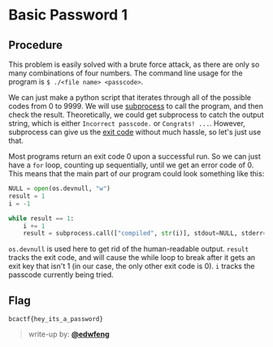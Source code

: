 # Basic Password 1

## Procedure

This problem is easily solved with a brute force attack, as there are only so many combinations of four numbers.
The command line usage for the program is `$ ./<file name> <passcode>`.

We can just make a python script that iterates through all of the possible codes from 0 to 9999.
We will use [subprocess](https://docs.python.org/3/library/subprocess.html) to call the program, and then check the result.
Theoretically, we could get subprocess to catch the output string, which is either `Incorrect passcode.` or `Congrats! ...`.
However, subprocess can give us the [exit code](https://en.wikipedia.org/wiki/Exit_status) without much hassle, so let's just use that.

Most programs return an exit code 0 upon a successful run.
So we can just have a `for` loop, counting up sequentially, until we get an error code of 0.
This means that the main part of our program could look something like this:

```python
NULL = open(os.devnull, "w")
result = 1
i = -1

while result == 1:
    i += 1
    result = subprocess.call(["compiled", str(i)], stdout=NULL, stderr=subprocess.STDOUT)
```

`os.devnull` is used here to get rid of the human-readable output.
`result` tracks the exit code, and will cause the while loop to break after it gets an exit key that isn't 1 (in our case, the only other exit code is 0).
`i` tracks the passcode currently being tried.

## Flag
`bcactf{hey_its_a_password}`

> write-up by: [**@edwfeng**](https://github.com/edwfeng)
